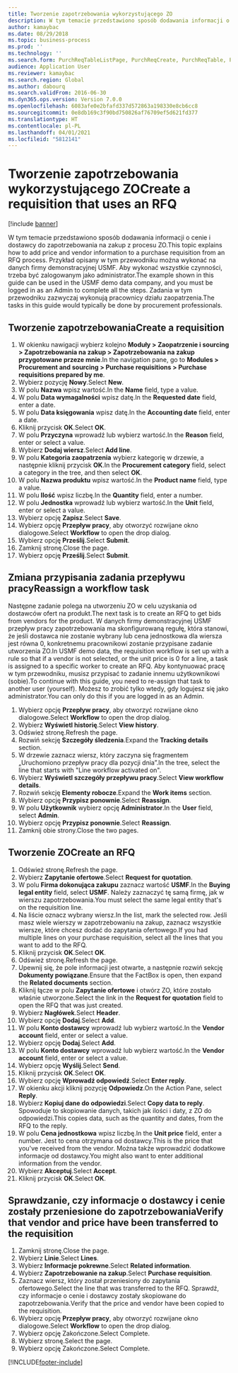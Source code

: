 ```yaml
---
title: Tworzenie zapotrzebowania wykorzystującego ZO
description: W tym temacie przedstawiono sposób dodawania informacji o cenie i dostawcy do zapotrzebowania na zakup z procesu ZO.
author: kamaybac
ms.date: 08/29/2018
ms.topic: business-process
ms.prod: ''
ms.technology: ''
ms.search.form: PurchReqTableListPage, PurchReqCreate, PurchReqTable, PurchReqLineRelatedDocuments, EcoResCategorySingleLookup, PurchReqWorkflowDropDialog, WorkflowSubmitDialog, WorkflowStatus, WorkflowWorkItemActionDialog, WorkflowUserListLookup, PurchReqCopyRFQ, SysDataAreaSelectLookup, PurchRFQCaseTable, PurchRFQEditLines, PurchRFQReplyTable, UnitOfMeasureLookup
audience: Application User
ms.reviewer: kamaybac
ms.search.region: Global
ms.author: dabourq
ms.search.validFrom: 2016-06-30
ms.dyn365.ops.version: Version 7.0.0
ms.openlocfilehash: 6083afe0e2bfafd337d572863a198330e8cb6cc8
ms.sourcegitcommit: 0e8db169c3f90bd750826af76709ef5d621fd377
ms.translationtype: HT
ms.contentlocale: pl-PL
ms.lasthandoff: 04/01/2021
ms.locfileid: "5812141"
---
```

# <a name="create-a-requisition-that-uses-an-rfq"></a><span data-ttu-id="b9dae-103">Tworzenie zapotrzebowania wykorzystującego ZO</span><span class="sxs-lookup"><span data-stu-id="b9dae-103">Create a requisition that uses an RFQ</span></span>

[!include [banner](../../includes/banner.md)]

<span data-ttu-id="b9dae-104">W tym temacie przedstawiono sposób dodawania informacji o cenie i dostawcy do zapotrzebowania na zakup z procesu ZO.</span><span class="sxs-lookup"><span data-stu-id="b9dae-104">This topic explains how to add price and vendor information to a purchase requisition from an RFQ process.</span></span> <span data-ttu-id="b9dae-105">Przykład opisany w tym przewodniku można wykonać na danych firmy demonstracyjnej USMF. Aby wykonać wszystkie czynności, trzeba być zalogowanym jako administrator.</span><span class="sxs-lookup"><span data-stu-id="b9dae-105">The example shown in this guide can be used in the USMF demo data company, and you must be logged in as an Admin to complete all the steps.</span></span> <span data-ttu-id="b9dae-106">Zadania w tym przewodniku zazwyczaj wykonują pracownicy działu zaopatrzenia.</span><span class="sxs-lookup"><span data-stu-id="b9dae-106">The tasks in this guide would typically be done by procurement professionals.</span></span>


## <a name="create-a-requisition"></a><span data-ttu-id="b9dae-107">Tworzenie zapotrzebowania</span><span class="sxs-lookup"><span data-stu-id="b9dae-107">Create a requisition</span></span>
1. <span data-ttu-id="b9dae-108">W okienku nawigacji wybierz kolejno **Moduły > Zaopatrzenie i sourcing > Zapotrzebowania na zakup > Zapotrzebowania na zakup przygotowane przeze mnie**.</span><span class="sxs-lookup"><span data-stu-id="b9dae-108">In the navigation pane, go to **Modules > Procurement and sourcing > Purchase requisitions > Purchase requisitions prepared by me**.</span></span>
2. <span data-ttu-id="b9dae-109">Wybierz pozycję **Nowy**.</span><span class="sxs-lookup"><span data-stu-id="b9dae-109">Select **New**.</span></span>
3. <span data-ttu-id="b9dae-110">W polu **Nazwa** wpisz wartość.</span><span class="sxs-lookup"><span data-stu-id="b9dae-110">In the **Name** field, type a value.</span></span>
4. <span data-ttu-id="b9dae-111">W polu **Data wymagalności** wpisz datę.</span><span class="sxs-lookup"><span data-stu-id="b9dae-111">In the **Requested date** field, enter a date.</span></span>
5. <span data-ttu-id="b9dae-112">W polu **Data księgowania** wpisz datę.</span><span class="sxs-lookup"><span data-stu-id="b9dae-112">In the **Accounting date** field, enter a date.</span></span>
6. <span data-ttu-id="b9dae-113">Kliknij przycisk **OK**.</span><span class="sxs-lookup"><span data-stu-id="b9dae-113">Select **OK**.</span></span>
7. <span data-ttu-id="b9dae-114">W polu **Przyczyna** wprowadź lub wybierz wartość.</span><span class="sxs-lookup"><span data-stu-id="b9dae-114">In the **Reason** field, enter or select a value.</span></span>
8. <span data-ttu-id="b9dae-115">Wybierz **Dodaj wiersz**.</span><span class="sxs-lookup"><span data-stu-id="b9dae-115">Select **Add line**.</span></span>
9. <span data-ttu-id="b9dae-116">W polu **Kategoria zaopatrzenia** wybierz kategorię w drzewie, a następnie kliknij przycisk **OK**.</span><span class="sxs-lookup"><span data-stu-id="b9dae-116">In the **Procurement category** field, select a category in the tree, and then select **OK**.</span></span>
10. <span data-ttu-id="b9dae-117">W polu **Nazwa produktu** wpisz wartość.</span><span class="sxs-lookup"><span data-stu-id="b9dae-117">In the **Product name** field, type a value.</span></span>
11. <span data-ttu-id="b9dae-118">W polu **Ilość** wpisz liczbę.</span><span class="sxs-lookup"><span data-stu-id="b9dae-118">In the **Quantity** field, enter a number.</span></span>
12. <span data-ttu-id="b9dae-119">W polu **Jednostka** wprowadź lub wybierz wartość.</span><span class="sxs-lookup"><span data-stu-id="b9dae-119">In the **Unit** field, enter or select a value.</span></span>
13. <span data-ttu-id="b9dae-120">Wybierz opcję **Zapisz**.</span><span class="sxs-lookup"><span data-stu-id="b9dae-120">Select **Save**.</span></span>
14. <span data-ttu-id="b9dae-121">Wybierz opcję **Przepływ pracy**, aby otworzyć rozwijane okno dialogowe.</span><span class="sxs-lookup"><span data-stu-id="b9dae-121">Select **Workflow** to open the drop dialog.</span></span>
15. <span data-ttu-id="b9dae-122">Wybierz opcję **Prześlij**.</span><span class="sxs-lookup"><span data-stu-id="b9dae-122">Select **Submit**.</span></span>
16. <span data-ttu-id="b9dae-123">Zamknij stronę.</span><span class="sxs-lookup"><span data-stu-id="b9dae-123">Close the page.</span></span>
17. <span data-ttu-id="b9dae-124">Wybierz opcję **Prześlij**.</span><span class="sxs-lookup"><span data-stu-id="b9dae-124">Select **Submit**.</span></span>

## <a name="reassign-a-workflow-task"></a><span data-ttu-id="b9dae-125">Zmiana przypisania zadania przepływu pracy</span><span class="sxs-lookup"><span data-stu-id="b9dae-125">Reassign a workflow task</span></span>
<span data-ttu-id="b9dae-126">Następne zadanie polega na utworzeniu ZO w celu uzyskania od dostawców ofert na produkt.</span><span class="sxs-lookup"><span data-stu-id="b9dae-126">The next task is to create an RFQ to get bids from vendors for the product.</span></span> <span data-ttu-id="b9dae-127">W danych firmy demonstracyjnej USMF przepływ pracy zapotrzebowania ma skonfigurowaną regułę, która stanowi, że jeśli dostawca nie zostanie wybrany lub cena jednostkowa dla wiersza jest równa 0, konkretnemu pracownikowi zostanie przypisane zadanie utworzenia ZO.</span><span class="sxs-lookup"><span data-stu-id="b9dae-127">In USMF demo data, the requisition workflow is set up with a rule so that if a vendor is not selected, or the unit price is 0 for a line, a task is assigned to a specific worker to create an RFQ.</span></span> <span data-ttu-id="b9dae-128">Aby kontynuować pracę w tym przewodniku, musisz przypisać to zadanie innemu użytkownikowi (sobie).</span><span class="sxs-lookup"><span data-stu-id="b9dae-128">To continue with this guide, you need to re-assign that task to another user (yourself).</span></span> <span data-ttu-id="b9dae-129">Możesz to zrobić tylko wtedy, gdy logujesz się jako administrator.</span><span class="sxs-lookup"><span data-stu-id="b9dae-129">You can only do this if you are logged in as an Admin.</span></span>  

1. <span data-ttu-id="b9dae-130">Wybierz opcję **Przepływ pracy**, aby otworzyć rozwijane okno dialogowe.</span><span class="sxs-lookup"><span data-stu-id="b9dae-130">Select **Workflow** to open the drop dialog.</span></span>
2. <span data-ttu-id="b9dae-131">Wybierz **Wyświetl historię**.</span><span class="sxs-lookup"><span data-stu-id="b9dae-131">Select **View history**.</span></span>
3. <span data-ttu-id="b9dae-132">Odśwież stronę.</span><span class="sxs-lookup"><span data-stu-id="b9dae-132">Refresh the page.</span></span>
4. <span data-ttu-id="b9dae-133">Rozwiń sekcję **Szczegóły śledzenia**.</span><span class="sxs-lookup"><span data-stu-id="b9dae-133">Expand the **Tracking details** section.</span></span>
5. <span data-ttu-id="b9dae-134">W drzewie zaznacz wiersz, który zaczyna się fragmentem „Uruchomiono przepływ pracy dla pozycji dnia”.</span><span class="sxs-lookup"><span data-stu-id="b9dae-134">In the tree, select the line that starts with "Line workflow activated on".</span></span>
6. <span data-ttu-id="b9dae-135">Wybierz **Wyświetl szczegóły przepływu pracy**.</span><span class="sxs-lookup"><span data-stu-id="b9dae-135">Select **View workflow details**.</span></span>
7. <span data-ttu-id="b9dae-136">Rozwiń sekcję **Elementy robocze**.</span><span class="sxs-lookup"><span data-stu-id="b9dae-136">Expand the **Work items** section.</span></span>
8. <span data-ttu-id="b9dae-137">Wybierz opcję **Przypisz ponownie**.</span><span class="sxs-lookup"><span data-stu-id="b9dae-137">Select **Reassign**.</span></span>
9. <span data-ttu-id="b9dae-138">W polu **Użytkownik** wybierz opcję **Administrator**.</span><span class="sxs-lookup"><span data-stu-id="b9dae-138">In the **User** field, select **Admin**.</span></span>
10. <span data-ttu-id="b9dae-139">Wybierz opcję **Przypisz ponownie**.</span><span class="sxs-lookup"><span data-stu-id="b9dae-139">Select **Reassign**.</span></span>
11. <span data-ttu-id="b9dae-140">Zamknij obie strony.</span><span class="sxs-lookup"><span data-stu-id="b9dae-140">Close the two pages.</span></span>

## <a name="create-an-rfq"></a><span data-ttu-id="b9dae-141">Tworzenie ZO</span><span class="sxs-lookup"><span data-stu-id="b9dae-141">Create an RFQ</span></span>

1. <span data-ttu-id="b9dae-142">Odśwież stronę.</span><span class="sxs-lookup"><span data-stu-id="b9dae-142">Refresh the page.</span></span>
2. <span data-ttu-id="b9dae-143">Wybierz **Zapytanie ofertowe**.</span><span class="sxs-lookup"><span data-stu-id="b9dae-143">Select **Request for quotation**.</span></span>
3. <span data-ttu-id="b9dae-144">W polu **Firma dokonująca zakupu** zaznacz wartość **USMF**.</span><span class="sxs-lookup"><span data-stu-id="b9dae-144">In the **Buying legal entity** field, select **USMF**.</span></span> <span data-ttu-id="b9dae-145">Należy zaznaczyć tę samą firmę, jak w wierszu zapotrzebowania.</span><span class="sxs-lookup"><span data-stu-id="b9dae-145">You must select the same legal entity that's on the requisition line.</span></span>  
4. <span data-ttu-id="b9dae-146">Na liście oznacz wybrany wiersz.</span><span class="sxs-lookup"><span data-stu-id="b9dae-146">In the list, mark the selected row.</span></span> <span data-ttu-id="b9dae-147">Jeśli masz wiele wierszy w zapotrzebowaniu na zakup, zaznacz wszystkie wiersze, które chcesz dodać do zapytania ofertowego.</span><span class="sxs-lookup"><span data-stu-id="b9dae-147">If you had multiple lines on your purchase requisition, select all the lines that you want to add to the RFQ.</span></span>  
5. <span data-ttu-id="b9dae-148">Kliknij przycisk **OK**.</span><span class="sxs-lookup"><span data-stu-id="b9dae-148">Select **OK**.</span></span>
6. <span data-ttu-id="b9dae-149">Odśwież stronę.</span><span class="sxs-lookup"><span data-stu-id="b9dae-149">Refresh the page.</span></span>
7. <span data-ttu-id="b9dae-150">Upewnij się, że pole informacji jest otwarte, a następnie rozwiń sekcję **Dokumenty powiązane**.</span><span class="sxs-lookup"><span data-stu-id="b9dae-150">Ensure that the FactBox is open, then expand the **Related documents** section.</span></span>
8. <span data-ttu-id="b9dae-151">Kliknij łącze w polu **Zapytanie ofertowe** i otwórz ZO, które zostało właśnie utworzone.</span><span class="sxs-lookup"><span data-stu-id="b9dae-151">Select the link in the **Request for quotation** field to open the RFQ that was just created.</span></span>
9. <span data-ttu-id="b9dae-152">Wybierz **Nagłówek**.</span><span class="sxs-lookup"><span data-stu-id="b9dae-152">Select **Header**.</span></span>
10. <span data-ttu-id="b9dae-153">Wybierz opcję **Dodaj**.</span><span class="sxs-lookup"><span data-stu-id="b9dae-153">Select **Add**.</span></span>
11. <span data-ttu-id="b9dae-154">W polu **Konto dostawcy** wprowadź lub wybierz wartość.</span><span class="sxs-lookup"><span data-stu-id="b9dae-154">In the **Vendor account** field, enter or select a value.</span></span>
12. <span data-ttu-id="b9dae-155">Wybierz opcję **Dodaj**.</span><span class="sxs-lookup"><span data-stu-id="b9dae-155">Select **Add**.</span></span>
13. <span data-ttu-id="b9dae-156">W polu **Konto dostawcy** wprowadź lub wybierz wartość.</span><span class="sxs-lookup"><span data-stu-id="b9dae-156">In the **Vendor account** field, enter or select a value.</span></span>
14. <span data-ttu-id="b9dae-157">Wybierz opcję **Wyślij**.</span><span class="sxs-lookup"><span data-stu-id="b9dae-157">Select **Send**.</span></span>
15. <span data-ttu-id="b9dae-158">Kliknij przycisk **OK**.</span><span class="sxs-lookup"><span data-stu-id="b9dae-158">Select **OK**.</span></span>
16. <span data-ttu-id="b9dae-159">Wybierz opcję **Wprowadź odpowiedź**.</span><span class="sxs-lookup"><span data-stu-id="b9dae-159">Select **Enter reply**.</span></span>
17. <span data-ttu-id="b9dae-160">W okienku akcji kliknij pozycję **Odpowiedz**.</span><span class="sxs-lookup"><span data-stu-id="b9dae-160">On the Action Pane, select **Reply**.</span></span>
18. <span data-ttu-id="b9dae-161">Wybierz **Kopiuj dane do odpowiedzi**.</span><span class="sxs-lookup"><span data-stu-id="b9dae-161">Select **Copy data to reply**.</span></span> <span data-ttu-id="b9dae-162">Spowoduje to skopiowanie danych, takich jak ilości i daty, z ZO do odpowiedzi.</span><span class="sxs-lookup"><span data-stu-id="b9dae-162">This copies data, such as the quantity and dates, from the RFQ to the reply.</span></span>  
19. <span data-ttu-id="b9dae-163">W polu **Cena jednostkowa** wpisz liczbę.</span><span class="sxs-lookup"><span data-stu-id="b9dae-163">In the **Unit price** field, enter a number.</span></span> <span data-ttu-id="b9dae-164">Jest to cena otrzymana od dostawcy.</span><span class="sxs-lookup"><span data-stu-id="b9dae-164">This is the price that you've received from the vendor.</span></span> <span data-ttu-id="b9dae-165">Można także wprowadzić dodatkowe informacje od dostawcy.</span><span class="sxs-lookup"><span data-stu-id="b9dae-165">You might also want to enter additional information from the vendor.</span></span>  
20. <span data-ttu-id="b9dae-166">Wybierz **Akceptuj**.</span><span class="sxs-lookup"><span data-stu-id="b9dae-166">Select **Accept**.</span></span>
21. <span data-ttu-id="b9dae-167">Kliknij przycisk **OK**.</span><span class="sxs-lookup"><span data-stu-id="b9dae-167">Select **OK**.</span></span>

## <a name="verify-that-vendor-and-price-have-been-transferred-to-the-requisition"></a><span data-ttu-id="b9dae-168">Sprawdzanie, czy informacje o dostawcy i cenie zostały przeniesione do zapotrzebowania</span><span class="sxs-lookup"><span data-stu-id="b9dae-168">Verify that vendor and price have been transferred to the requisition</span></span>
1. <span data-ttu-id="b9dae-169">Zamknij stronę.</span><span class="sxs-lookup"><span data-stu-id="b9dae-169">Close the page.</span></span>
2. <span data-ttu-id="b9dae-170">Wybierz **Linie**.</span><span class="sxs-lookup"><span data-stu-id="b9dae-170">Select **Lines**.</span></span>
3. <span data-ttu-id="b9dae-171">Wybierz **Informacje pokrewne**.</span><span class="sxs-lookup"><span data-stu-id="b9dae-171">Select **Related information**.</span></span>
4. <span data-ttu-id="b9dae-172">Wybierz **Zapotrzebowanie na zakup**.</span><span class="sxs-lookup"><span data-stu-id="b9dae-172">Select **Purchase requisition**.</span></span>
5. <span data-ttu-id="b9dae-173">Zaznacz wiersz, który został przeniesiony do zapytania ofertowego.</span><span class="sxs-lookup"><span data-stu-id="b9dae-173">Select the line that was transferred to the RFQ.</span></span> <span data-ttu-id="b9dae-174">Sprawdź, czy informacje o cenie i dostawcy zostały skopiowane do zapotrzebowania.</span><span class="sxs-lookup"><span data-stu-id="b9dae-174">Verify that the price and vendor have been copied to the requisition.</span></span>  
6. <span data-ttu-id="b9dae-175">Wybierz opcję **Przepływ pracy**, aby otworzyć rozwijane okno dialogowe.</span><span class="sxs-lookup"><span data-stu-id="b9dae-175">Select **Workflow** to open the drop dialog.</span></span>
7. <span data-ttu-id="b9dae-176">Wybierz opcję Zakończone.</span><span class="sxs-lookup"><span data-stu-id="b9dae-176">Select Complete.</span></span>
8. <span data-ttu-id="b9dae-177">Wybierz stronę.</span><span class="sxs-lookup"><span data-stu-id="b9dae-177">Select the page.</span></span>
9. <span data-ttu-id="b9dae-178">Wybierz opcję Zakończone.</span><span class="sxs-lookup"><span data-stu-id="b9dae-178">Select Complete.</span></span>



[!INCLUDE[footer-include](../../../includes/footer-banner.md)]